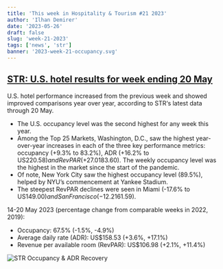 ```yaml
---
title: 'This week in Hospitality & Tourism #21 2023'
author: 'Ilhan Demirer'
date: '2023-05-26'
draft: false
slug: 'week-21-2023'
tags: ['news', 'str']
banner: '2023-week-21-occupancy.svg'
---
```


## [STR: U.S. hotel results for week ending 20 May](https://str.com/press-release/str-us-hotel-results-week-ending-20-may)

U.S. hotel performance increased from the previous week and showed improved comparisons year over year, according to STR‘s latest data through 20 May.

- The U.S. occupancy level was the second highest for any week this year.
- Among the Top 25 Markets, Washington, D.C., saw the highest year-over-year increases in each of the three key performance metrics: occupancy (+9.3% to 83.2%), ADR (+16.2% to US$220.58) and RevPAR (+27.0% to US$183.60). The weekly occupancy level was the highest in the market since the start of the pandemic.
- Of note, New York City saw the highest occupancy level (89.5%), helped by NYU’s commencement at Yankee Stadium.
- The steepest RevPAR declines were seen in Miami (-17.6% to US$149.00) and San Francisco (-12.2% to US$161.59).

14-20 May 2023 (percentage change from comparable weeks in 2022, 2019):

- Occupancy: 67.5% (-1.5%, -4.9%)
- Average daily rate (ADR): US$158.53 (+3.6%, +17.1%)
- Revenue per available room (RevPAR): US$106.98 (+2.1%, +11.4%)

![STR Occupancy & ADR Recovery](/images/blogimages/2023-week-21-occupancy.svg)

